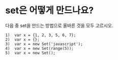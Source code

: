 # set은 어떻게 만드나요?
다음 중 set을 만드는 방법으로 올바른 것을 모두 고르시오.

```
1)  var x = {1, 2, 3, 5, 6, 7};
2)  var x = {};
3)  var x = new Set('javascript');
4)  var x = new Set(range(5));
5)  var x = new Set();
```
